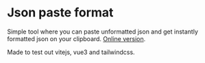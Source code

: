 # Json paste format

Simple tool where you can paste unformatted json and get instantly formatted json on your clipboard. [Online version](http://bleyen.com/json/).

Made to test out vitejs, vue3 and tailwindcss.